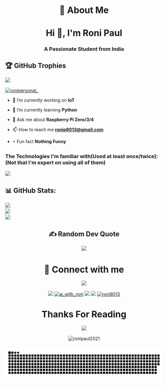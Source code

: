 <h1 align="center"> 💫 About Me </h1> 
<h2 align="center" style="font-size: 200%;"> Hi 👋, I'm Roni Paul</h2>
<h3 align="center">A Passionate Student from India</h3>

## 🏆 GitHub Trophies
![](https://github-profile-trophy.vercel.app/?username=ronipaul2021&theme=radical&no-frame=false&no-bg=false&margin-w=4)


<p align="left"> <a href="https://twitter.com/ronipersonal_" target="blank"><img src="https://img.shields.io/twitter/follow/ronipersonal_?logo=twitter&style=for-the-badge" alt="ronipersonal_" /></a> </p>

- 🔭 I’m currently working on **IoT**

- 🌱 I’m currently learning **Python**

- 💬 Ask me about **Raspberry Pi Zero/3/4**

- 📫 How to reach me **ronip8013@gmail.com**

- ⚡ Fun fact **Nothing Funny**

### The Technologies I'm familiar with(Used at least once/twice):(Not that I'm expert on using all of them)
![](https://skillicons.dev/icons?i=arduino,html,css,c,python,figma,linux,mysql,tensorflow,pytorch,php)

## 📊 GitHub Stats:
![](https://github-readme-stats.vercel.app/api?username=ronipaul2021&show_icons=true&theme=radical)<br/>
![](https://github-readme-streak-stats.herokuapp.com/?user=ronipaul2021&show_icons=true&theme=radical)<br/>
![](https://github-readme-stats.vercel.app/api/top-langs/?username=ronipaul2021&show_icons=true&theme=radical&include_all_commits=true&count_private=false&layout=compact)

<div align="center">
<h2 align="center">  ✍️ Random Dev Quote </h2>

![](https://quotes-github-readme.vercel.app/api?type=horizontal&theme=dark)

</div>

<div align="center">
<h1 align="center"> 🔗 Connect with me </h1> 
  <a href="https://fb.com/roni.paul.16503323" target="_blank"><img src="https://img.shields.io/badge/Facebook-%231877F2.svg?style=for-the-badge&logo=Facebook&logoColor=white" target="_blank"></a>

  <a href="https://instagram.com/ai_with_roni" target="_blank"><img src="https://img.shields.io/badge/-Instagram-%23E4405F?style=for-the-badge&logo=instagram&logoColor=white" target="_blank"></a>
 <a href="https://twitter.com/ronipersonal_" target="blank"><img src="https://img.shields.io/badge/-Twitter-%231877F2?style=for-the-badge&logo=Twitter&logoColor=white" alt="ai_with_roni" /></a>
  <a href = "mailto:ronipa517@outlook.com"><img src="https://img.shields.io/badge/-Mail-%23333?style=for-the-badge&logo=gmail&logoColor=white" target="_blank"></a>
  <a href="https://linkedin.com/in/roni-paul-a29370267" target="_blank"><img src="https://img.shields.io/badge/-LinkedIn-%230077B5?style=for-the-badge&logo=linkedin&logoColor=white" target="_blank"></a> 
  <a href="https://www.hackerrank.com/ronip8013" target="blank"><img src="https://img.shields.io/badge/-Hackerrank-2EC866?style=for-the-badge&logo=HackerRank&logoColor=black" target="_blank" alt="roni8013"/></a>
</p>

</div>


<div align="center">
 <h1 align="center"> Thanks For Reading </h1>
 <img src="https://typograssy.deno.dev/api?text=Thank%20you%20for%20visiting%20my%20profile!&l0=none&l1=ef858c&l2=62b7d8&l3=ffb6c1&l4=caf9ff&bg=none&frame=none&speed=250&comment=">

<p align="center"> <img src="https://komarev.com/ghpvc/?username=ronipaul2021&label=Profile%20views&color=0e75b6&style=flat" alt="ronipaul2021" /> </p>


</div>


###
<div align="center">
<img src="https://raw.githubusercontent.com/ronipaul2021/ronipaul2021/output/snake.svg" alt="Snake animation" />
</div>

###

